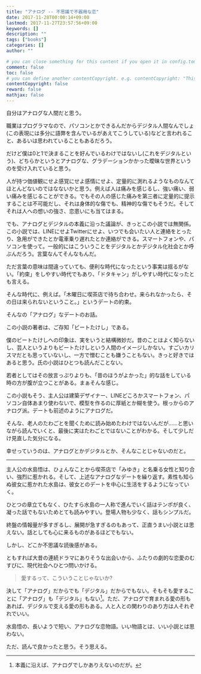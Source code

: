 ```yaml
---
title: "アナログ -- 不思議で不器用な恋"
date: 2017-11-28T00:00:14+09:00
lastmod: 2017-11-27T23:57:56+09:00
keywords: []
description: ""
tags: ["books"]
categories: []
author: ""

# you can close something for this content if you open it in config.toml.
comment: false
toc: false
# you can define another contentCopyright. e.g. contentCopyright: "This is an another copyright."
contentCopyright: false
reward: false
mathjax: false
---
```


自分はアナログな人間だと思う。

職業はプログラマなので、パソコンとかできるんだからデジタル人間なんでしょ(この表現には多分に語弊を含んでいるがあえてこうしている)などと言われること、あるいは思われていることもあるだろう。

だけど僕は0と1で決まることを好んでいるわけではないし(これをデジタルという)、どちらかというとアナログな、グラデーションかかった曖昧な世界というのを受け入れていると思う。

人が持つ価値観にせよ感覚にせよ感情にせよ、定量的に測れるようなものなんてほとんどないのではなないかと思う。例えば人は痛みを感じるし、強い痛い、弱い痛みを感じることができる。でもその人の感じた痛みを第三者に定量的に提示することは不可能だし、それは身体的な傷でも、精神的な傷でもそうだ。そしてそれは人への想いの強さ、恋患いにも当てはまる。

でも、アナログとデジタルの本義に沿った議論が、きっとこの小説では無関係。この小説では、LINEにせよTwitterにせよ、いつでも会いたい人と連絡をとったり、急用ができたとか電車乗り遅れたとか連絡ができる。スマートフォンや、パソコンを使って。一般的にはこういうことをデジタルとかデジタル化社会とか呼ぶんだろう。言葉なんてそんなもんだ。

ただ言葉の意味は間違っていても、便利な時代になったという事実は揺るがない。「約束」をしやすい時代でもあり、「ドタキャン」がしやすい時代になったとも言える。

そんな時代に、例えば。「木曜日に喫茶店で待ち合わせ。来られなかったら、その日は来られないということ。」というデートの約束。

そんなの「アナログ」なデートのお話。

<!--more-->

この小説の著者は、ご存知「ビートたけし」である。

僕のビートたけしへの印象は、実をいうと結構微妙だ。昔のことはよく知らないし、芸人というよりもビートたけしという人間のイメージしかない。すごいカリスマだとも思っていないし、一方で憎むことも嫌うこともない。きっと好きではあると思う。氏の小説はひとつも読んだことない。

若者としてはその放言っぷりよりも、「昔のほうがよかった」的な話をしている時の方が腹が立つことがある。まぁそんな感じ。

この小説もそう、主人公は建築デザイナー、LINEどころかスマートフォン、パソコン自体あまり使わないで、模型を作るのに厚紙とか糊を使う。根っからのアナログ派。デートも前述のようにアナログだ。

そんな、老人のたわごとを聞くために読み始めたわけではないんだが……と思いながら読んでいくと、最後に実はたわごとではないことがわかる。そして少しだけ見直した気分になる。

幸せっていうのは、アナログとかデジタルとか、そんなことじゃないのだと。

___

主人公の水島悟は、ひょんなことから喫茶店で「みゆき」と名乗る女性と知り合い、強烈に惹かれる。そして、上述なアナログなデートを繰り返す。素性も知らぬ彼女に惹かれた水島は、彼女とのデートを中心に生活をするようになっていく。

ひとつの章立てもなく、ひたすら水島の一人称で進んでいく話はテンポが良く、凝った話でもないためとても読みやすい。登場人物も少なく、話もシンプルだ。

終盤の情報量が多すぎるし、展開が急すぎるのもあって、正直うまい小説とは思えない。話としても心に来るものがあるほどでもない。

しかし、どこか不思議な読後感がある。

ともすれば大昔の連続ドラマにありそうな出会いから、ふたりの劇的な恋愛のむすびに、現代社会へひとつ問いかける。

> 愛するって、こういうことじゃないか?

決して「アナログ」だからでも「デジタル」だからでもない。そもそも愛することに「アナログ」も「デジタル」もない[^1]。ただ、アナログで育まれる愛の形もあれば、デジタルで支える愛の形もある。人と人との関わりのあり方は人それぞれでいい。

[^1]: 本義に沿えば、アナログでしかありえないのだが。

水島悟の、長いようで短い、アナログな恋物語。いい物語とは、いい小説とは思わない。

ただ、読んで良かったと思う。そう思える。
